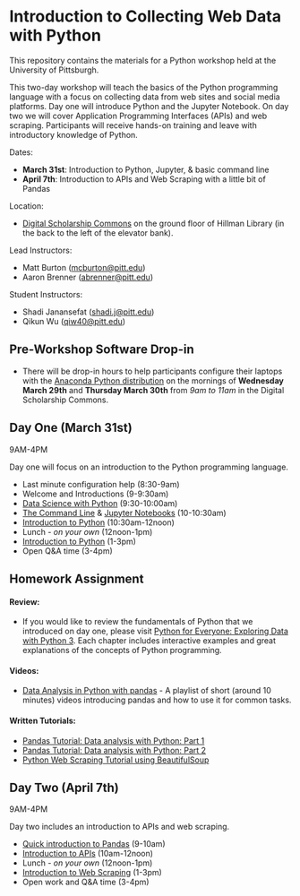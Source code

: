 # Introduction to Collecting Web Data with Python


This repository contains the materials for a Python workshop held at the University of Pittsburgh.

This two-day workshop will teach the basics of the Python programming language with a focus on collecting data from web sites and social media platforms. Day one will introduce Python and the Jupyter Notebook. On day two we will cover Application Programming Interfaces (APIs) and web scraping. Participants will receive hands-on training and leave with introductory knowledge of Python.

Dates:
- **March 31st**: Introduction to Python, Jupyter, & basic command line
- **April 7th**: Introduction to APIs and Web Scraping with a little bit of Pandas

Location:

* [Digital Scholarship Commons](http://www.library.pitt.edu/digital-scholarship-commons) on the ground floor of Hillman Library (in the back to the left of the elevator bank).


Lead Instructors:

- Matt Burton (mcburton@pitt.edu)
- Aaron Brenner (abrenner@pitt.edu)

Student Instructors:

- Shadi Janansefat (shadi.j@pitt.edu)
- Qikun Wu (qiw40@pitt.edu)


## Pre-Workshop Software Drop-in

* There will be drop-in hours to help participants configure their laptops with the [Anaconda Python distribution](https://www.continuum.io/downloads?gclid=CP_z-M_39tICFUiHswodEbEMCA) on the mornings of **Wednesday March 29th** and **Thursday March 30th** from *9am to 11am* in the Digital Scholarship Commons.

## Day One (March 31st)

9AM-4PM

Day one will focus on an introduction to the Python programming language.

* Last minute configuration help (8:30-9am)
* Welcome and Introductions (9-9:30am)
* [Data Science with Python](data-science-demo/) (9:30-10:00am)
* [The Command Line](the-command-line/) & [Jupyter Notebooks](jupyter-notebooks/) (10-10:30am)
* [Introduction to Python](intro-to-python/) (10:30am-12noon)
* Lunch - *on your own* (12noon-1pm)
* [Introduction to Python](intro-to-python/) (1-3pm)
* Open Q&A time (3-4pm)


## Homework Assignment



#### Review:

* If you would like to review the fundamentals of Python that we introduced on day one, please visit [Python for Everyone: Exploring Data with Python 3](https://books.trinket.io/pfe/index.html). Each chapter includes interactive examples and great explanations of the concepts of Python programming.



#### Videos:
* [Data Analysis in Python with pandas](https://www.youtube.com/playlist?list=PL5-da3qGB5ICCsgW1MxlZ0Hq8LL5U3u9y) - A playlist of short (around 10 minutes) videos introducing pandas and how to use it for common tasks.

#### Written Tutorials:
* [Pandas Tutorial: Data analysis with Python:  Part 1](https://www.dataquest.io/blog/pandas-python-tutorial/)
* [Pandas Tutorial: Data analysis with Python: Part 2](https://www.dataquest.io/blog/pandas-tutorial-python-2/)
* [Python Web Scraping Tutorial using BeautifulSoup](https://www.dataquest.io/blog/web-scraping-tutorial-python/)



## Day Two (April 7th)

9AM-4PM

Day two includes an introduction to APIs and web scraping.

* [Quick introduction to Pandas](intro-to-pandas/) (9-10am)
* [Introduction to APIs](intro-to-apis/) (10am-12noon)
* Lunch - *on your own* (12noon-1pm)
* [Introduction to Web Scraping](web-scraping/) (1-3pm)
* Open work and Q&A time (3-4pm)

